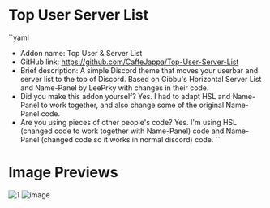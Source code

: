 # Top User Server List
``yaml
 - Addon name: Top User & Server List
 - GitHub link: https://github.com/CaffeJappa/Top-User-Server-List
 - Brief description: A simple Discord theme that moves your userbar and server list to the top of Discord. Based on Gibbu's Horizontal Server List and Name-Panel by LeePrky with changes in their code.
 - Did you make this addon yourself? Yes. I had to adapt HSL and Name-Panel to work together, and also change some of the original Name-Panel code.
 - Are you using pieces of other people's code? Yes. I'm using HSL (changed code to work together with Name-Panel) code and Name-Panel (changed code so it works in normal discord) code.
``
# Image Previews
![1](https://media.discordapp.net/attachments/810757377967915018/863238751702876160/unknown.png)
![image](https://user-images.githubusercontent.com/47235241/125148699-945d5800-e10a-11eb-925f-b6e909d4bb9d.png)
